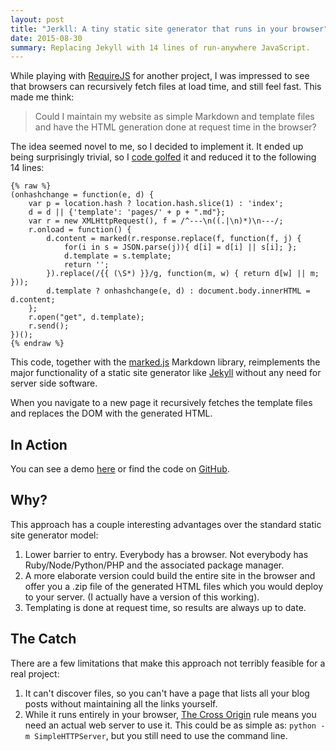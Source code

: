 ```yaml
---
layout: post
title: "Jerkll: A tiny static site generator that runs in your browser"
date: 2015-08-30
summary: Replacing Jekyll with 14 lines of run-anywhere JavaScript.
---
```


While playing with [RequireJS](http://requirejs.org) for another project,
I was impressed to see that browsers can recursively fetch files at load time,
and still feel fast. This made me think:

> Could I maintain my website as simple Markdown and template files and have
> the HTML generation done at request time in the browser?

The idea seemed novel to me, so I decided to implement it. It ended up being
surprisingly trivial, so  I [code
golfed](https://en.wikipedia.org/wiki/Code_golf) it and reduced it to the
following 14 lines:

    {% raw %}
    (onhashchange = function(e, d) {
        var p = location.hash ? location.hash.slice(1) : 'index';
        d = d || {'template': 'pages/' + p + ".md"};
        var r = new XMLHttpRequest(), f = /^---\n((.|\n)*)\n---/;
        r.onload = function() {
            d.content = marked(r.response.replace(f, function(f, j) {
                for(i in s = JSON.parse(j)){ d[i] = d[i] || s[i]; };
                d.template = s.template;
                return '';
            }).replace(/{{ (\S*) }}/g, function(m, w) { return d[w] || m; }));
            d.template ? onhashchange(e, d) : document.body.innerHTML = d.content;
        };
        r.open("get", d.template);
        r.send();
    })();
    {% endraw %}

This code, together with the [marked.js](https://github.com/chjj/marked)
Markdown library, reimplements the major functionality of a static site
generator like [Jekyll](http://jekyllrb.com/) without any need for server side
software.

When you navigate to a new page it recursively fetches the template files and
replaces the DOM with the generated HTML.

## In Action

You can see a demo [here](https://jordaneldredge.com/projects/jerkll/) or find
the code on [GitHub](https://github.com/captbaritone/jerkll).

## Why?

This approach has a couple interesting advantages over the standard static site
generator model:

1. Lower barrier to entry. Everybody has a browser. Not everybody has
   Ruby/Node/Python/PHP and the associated package manager.
2. A more elaborate version could build the entire site in the browser and
   offer you a .zip file of the generated HTML files which you would deploy to
   your server. (I actually have a version of this working).
3. Templating is done at request time, so results are always up to date.

## The Catch

There are a few limitations that make this approach not terribly feasible for
a real project:

1. It can't discover files, so you can't have a page that lists all your blog
   posts without maintaining all the links yourself.
2. While it runs entirely in your browser, [The Cross
   Origin](https://developer.mozilla.org/en-US/docs/Web/HTTP/Access_control_CORS)
   rule means you need an actual web server to use it. This could be as simple
   as: `python -m SimpleHTTPServer`, but you still need to use the command
   line.
